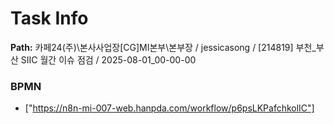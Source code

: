 # Task Info

**Path:** 카페24(주)\본사사업장\[CG]MI본부\본부장 / jessicasong / [214819] 부천_부산 SIIC 월간 이슈 점검 / 2025-08-01_00-00-00

### BPMN
- ["https://n8n-mi-007-web.hanpda.com/workflow/p6psLKPafchkolIC"]

